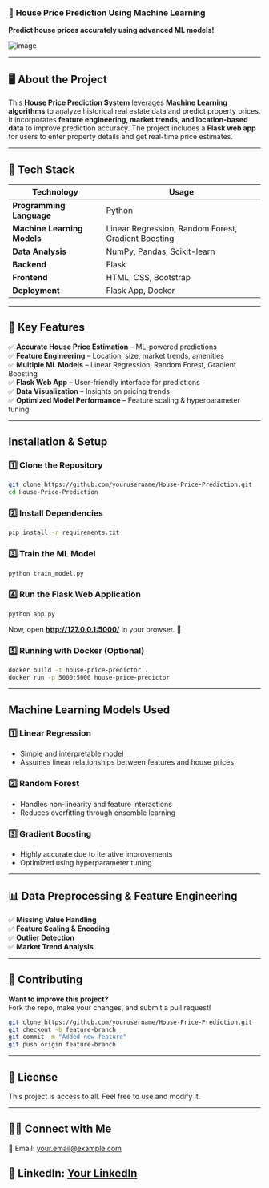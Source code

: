 ### 🏡 **House Price Prediction Using Machine Learning**  
 **Predict house prices accurately using advanced ML models!**

![image](https://github.com/user-attachments/assets/137966e9-f904-4db3-a2c9-ec1d68efb6d4)

---

## 🖥️ **About the Project**  
This **House Price Prediction System** leverages **Machine Learning algorithms** to analyze historical real estate data and predict property prices. It incorporates **feature engineering, market trends, and location-based data** to improve prediction accuracy. The project includes a **Flask web app** for users to enter property details and get real-time price estimates.

---

## 🚀 **Tech Stack**
| Technology  | Usage |
|------------|--------------------------------|
| **Programming Language** | Python |
| **Machine Learning Models** | Linear Regression, Random Forest, Gradient Boosting |
| **Data Analysis** | NumPy, Pandas, Scikit-learn |
| **Backend** | Flask |
| **Frontend** | HTML, CSS, Bootstrap |
| **Deployment** | Flask App, Docker |

---

## 🎯 **Key Features**
✅ **Accurate House Price Estimation** – ML-powered predictions  
✅ **Feature Engineering** – Location, size, market trends, amenities  
✅ **Multiple ML Models** – Linear Regression, Random Forest, Gradient Boosting  
✅ **Flask Web App** – User-friendly interface for predictions  
✅ **Data Visualization** – Insights on pricing trends  
✅ **Optimized Model Performance** – Feature scaling & hyperparameter tuning  

---

## **Installation & Setup**
### **1️⃣ Clone the Repository**
```sh
git clone https://github.com/yourusername/House-Price-Prediction.git
cd House-Price-Prediction
```

### **2️⃣ Install Dependencies**
```sh
pip install -r requirements.txt
```

### **3️⃣ Train the ML Model**
```sh
python train_model.py
```

### **4️⃣ Run the Flask Web Application**
```sh
python app.py
```
Now, open **http://127.0.0.1:5000/** in your browser. 🚀

### **5️⃣ Running with Docker (Optional)**
```sh
docker build -t house-price-predictor .
docker run -p 5000:5000 house-price-predictor
```

---


## **Machine Learning Models Used**
### **1️⃣ Linear Regression**
- Simple and interpretable model  
- Assumes linear relationships between features and house prices  

### **2️⃣ Random Forest**
- Handles non-linearity and feature interactions  
- Reduces overfitting through ensemble learning  

### **3️⃣ Gradient Boosting**
- Highly accurate due to iterative improvements  
- Optimized using hyperparameter tuning  

---

## 📊 **Data Preprocessing & Feature Engineering**
✅ **Missing Value Handling**  
✅ **Feature Scaling & Encoding**  
✅ **Outlier Detection**  
✅ **Market Trend Analysis**  

---

## 🤝 **Contributing**
**Want to improve this project?**  
Fork the repo, make your changes, and submit a pull request!  

```sh
git clone https://github.com/yourusername/House-Price-Prediction.git
git checkout -b feature-branch
git commit -m "Added new feature"
git push origin feature-branch
```

---

## 📜 **License**
This project is access to all. Feel free to use and modify it.  

---

## 👨‍💻 **Connect with Me**
📧 Email: [your.email@example.com](mailto:your.email@example.com) 

🔗 LinkedIn: [Your LinkedIn](https://linkedin.com/in/yourprofile)  
---
